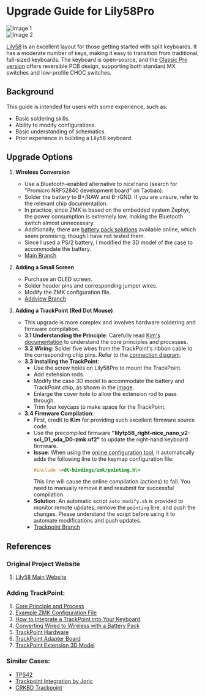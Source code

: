 # Upgrade Guide for Lily58Pro

![Image 1](https://github.com/thinkahead123/lily58-zmk-config/blob/main/refers/IMG_0068.png)  
![Image 2](https://github.com/thinkahead123/lily58-zmk-config/blob/main/refers/IMG_0069.png)  

[Lily58](https://github.com/kata0510/Lily58/tree/master) is an excellent layout for those getting started with split keyboards. It has a moderate number of keys, making it easy to transition from traditional, full-sized keyboards. The keyboard is open-source, and the [Classic Pro version](https://github.com/kata0510/Lily58/tree/master/Pro/PCB) offers reversible PCB design, supporting both standard MX switches and low-profile CHOC switches.

## Background

This guide is intended for users with some experience, such as:
- Basic soldering skills.
- Ability to modify configurations.
- Basic understanding of schematics.
- Prior experience in building a Lily58 keyboard.

## Upgrade Options

1. **Wireless Conversion**  
   - Use a Bluetooth-enabled alternative to nice!nano (search for "Promicro NRF52840 development board" on Taobao).  
   - Solder the battery to B+/RAW and B-/GND. If you are unsure, refer to the relevant chip documentation.  
   - In practice, since ZMK is based on the embedded system Zephyr, the power consumption is extremely low, making the Bluetooth switch almost unnecessary.  
   - Additionally, there are [battery pack solutions](https://github.com/hazels-garage/battpack) available online, which seem promising, though I have not tested them.  
   - Since I used a PS/2 battery, I modified the 3D model of the case to accommodate the battery.  
   - [Main Branch](https://github.com/thinkahead123/lily58-zmk-config/tree/main)  

2. **Adding a Small Screen**  
   - Purchase an OLED screen.  
   - Solder header pins and corresponding jumper wires.  
   - Modify the ZMK configuration file.  
   - [Addview Branch](https://github.com/thinkahead123/lily58-zmk-config/tree/addview)  

3. **Adding a TrackPoint (Red Dot Mouse)**  
   - This upgrade is more complex and involves hardware soldering and firmware compilation.  
   - **3.1 Understanding the Principle**: Carefully read [Kim's documentation](https://github.com/infused-kim/kb_zmk_ps2_mouse_trackpoint_driver?tab=readme-ov-file#12-automatic-layer-toggling-on-mouse-movement) to understand the core principles and processes.  
   - **3.2 Wiring**: Solder five wires from the TrackPoint's ribbon cable to the corresponding chip pins. Refer to the [connection diagram](https://github.com/thinkahead123/lily58-zmk-config/blob/main/refers/board-link-tp.png).  
   - **3.3 Installing the TrackPoint**:  
     - Use the screw holes on Lily58Pro to mount the TrackPoint.  
     - Add extension rods.  
     - Modify the case 3D model to accommodate the battery and TrackPoint chip, as shown in the [image](https://github.com/thinkahead123/lily58-zmk-config/blob/main/refers/installtp1.png).  
     - Enlarge the cover hole to allow the extension rod to pass through.  
     - Trim four keycaps to make space for the TrackPoint.  
   - **3.4 Firmware Compilation**:  
     - First, credit to **Kim** for providing such excellent firmware source code.  
     - Use the precompiled firmware **"lilytp58_right-nice_nano_v2-scl_D1_sda_D0-zmk.uf2"** to update the right-hand keyboard firmware.  
     - **Issue**: When using the [online configuration tool](https://nickcoutsos.github.io/keymap-editor/), it automatically adds the following line to the keymap configuration file:  
       ```c  
       #include \<dt-bindings/zmk/pointing.h\>  
       ```  
       This line will cause the online compilation (actions) to fail. You need to manually remove it and resubmit for successful compilation.  
     - **Solution**: An automatic script `auto_modify.sh` is provided to monitor remote updates, remove the `pointing` line, and push the changes. Please understand the script before using it to automate modifications and push updates.  
     - [Trackpoint Branch](https://github.com/thinkahead123/lily58-zmk-config/tree/trackpoint)  

## References

### Original Project Website  
1. [Lily58 Main Website](https://github.com/kata0510/Lily58/tree/master)  

### Adding TrackPoint:  
1. [Core Principle and Process](https://github.com/infused-kim/kb_zmk_ps2_mouse_trackpoint_driver?tab=readme-ov-file#12-automatic-layer-toggling-on-mouse-movement)  
2. [Example ZMK Configuration File](https://github.com/infused-kim/kb_zmk_ps2_mouse_trackpoint_driver-zmk_config/tree/main)  
3. [How to Integrate a TrackPoint into Your Keyboard](https://kbd.news/How-to-integrate-a-trackpoint-into-your-keyboard-2447.html)  
4. [Converting Wired to Wireless with a Battery Pack](https://github.com/hazels-garage/battpack)  
5. [TrackPoint Hardware](https://deskthority.net/wiki/TrackPoint_Hardware#2-piece_Trackpoint)  
6. [TrackPoint Adapter Board](https://github.com/sadekbaroudi/vik/tree/master/pcb/trackpoint-2-piece)  
7. [TrackPoint Extension 3D Model](https://github.com/infused-kim/kb_trackpoint_extension)  

### Similar Cases:  
- [TPS42](https://github.com/crehmann/TPS42)  
- [Trackpoint Integration by Joric](https://github.com/joric/jorne/wiki/Trackpoint)  
- [CRKBD Trackpoint](https://github.com/joh/crkbd-trackpoint)